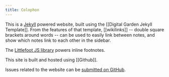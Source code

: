 ```yaml
---
title: Colophon
---
```


This is a [Jekyll](https://jekyllrb.com/) powered website, built using the [[Digital Garden Jekyll Template]]. From the features of that template, [[wikilinks]] -- double square brackets around words -- can be used to easily link between notes, and show which notes link to each other in the sidebar.

The [Littlefoot JS library](https://github.com/goblindegook/littlefoot) powers inline footnotes.

This site is built and hosted using [[Github]].

Issues related to the website can be [submitted on GitHub](https://github.com/DWebYVR/notes/issues).